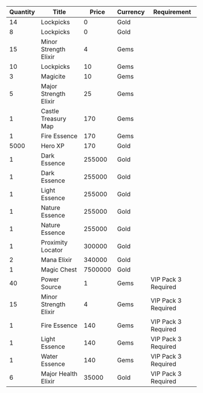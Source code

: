| Quantity | Title | Price | Currency |  Requirement |
| -------- | ----- | ----- | -------- |  ----------- |
| 14 | Lockpicks | 0 | Gold |  |
| 8 | Lockpicks | 0 | Gold |  |
| 15 | Minor Strength Elixir | 4 | Gems |  |
| 10 | Lockpicks | 10 | Gems |  |
| 3 | Magicite | 10 | Gems |  |
| 5 | Major Strength Elixir | 25 | Gems |  |
| 1 | Castle Treasury Map | 170 | Gems |  |
| 1 | Fire Essence | 170 | Gems |  |
| 5000 | Hero XP | 170 | Gold |  |
| 1 | Dark Essence | 255000 | Gold |  |
| 1 | Dark Essence | 255000 | Gold |  |
| 1 | Light Essence | 255000 | Gold |  |
| 1 | Nature Essence | 255000 | Gold |  |
| 1 | Nature Essence | 255000 | Gold |  |
| 1 | Proximity Locator | 300000 | Gold |  |
| 2 | Mana Elixir | 340000 | Gold |  |
| 1 | Magic Chest | 7500000 | Gold |  |
| 40 | Power Source | 1 | Gems | VIP Pack 3 Required |
| 15 | Minor Strength Elixir | 4 | Gems | VIP Pack 3 Required |
| 1 | Fire Essence | 140 | Gems | VIP Pack 3 Required |
| 1 | Light Essence | 140 | Gems | VIP Pack 3 Required |
| 1 | Water Essence | 140 | Gems | VIP Pack 3 Required |
| 6 | Major Health Elixir | 35000 | Gold | VIP Pack 3 Required |
